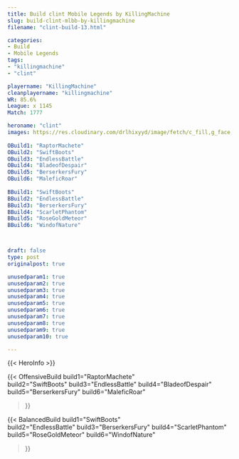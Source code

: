 ```yaml
---
title: Build clint Mobile Legends by KillingMachine
slug: build-clint-mlbb-by-killingmachine
filename: "clint-build-13.html"

categories: 
- Build 
- Mobile Legends
tags: 
- "killingmachine"
- "clint"

playername: "KillingMachine"
cleanplayername: "killingmachine"
WR: 85.6%
League: x 1145
Match: 1777 

heroname: "clint"
images: https://res.cloudinary.com/drlhixyyd/image/fetch/c_fill,g_face,f_auto/https://cdn2-build.mobagenie.my.id/p/images/banner/full/clint.jpg
 
OBuild1: "RaptorMachete"  
OBuild2: "SwiftBoots" 
OBuild3: "EndlessBattle" 
OBuild4: "BladeofDespair" 
OBuild5: "BerserkersFury" 
OBuild6: "MaleficRoar" 
 
BBuild1: "SwiftBoots"  
BBuild2: "EndlessBattle" 
BBuild3: "BerserkersFury" 
BBuild4: "ScarletPhantom" 
BBuild5: "RoseGoldMeteor" 
BBuild6: "WindofNature"



draft: false
type: post
originalpost: true

unusedparam1: true
unusedparam2: true
unusedparam3: true
unusedparam4: true
unusedparam5: true
unusedparam6: true
unusedparam7: true
unusedparam8: true
unusedparam9: true
unusedparam10: true

---
```


{{< HeroInfo >}} 

{{< OffensiveBuild 
build1="RaptorMachete"  
build2="SwiftBoots" 
build3="EndlessBattle" 
build4="BladeofDespair" 
build5="BerserkersFury" 
build6="MaleficRoar" 
 >}} 

{{< BalancedBuild 
build1="SwiftBoots"  
build2="EndlessBattle" 
build3="BerserkersFury" 
build4="ScarletPhantom" 
build5="RoseGoldMeteor" 
build6="WindofNature" 
 >}}

